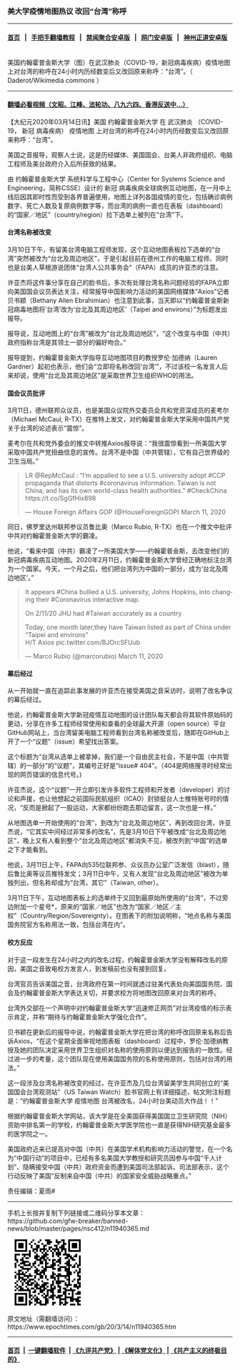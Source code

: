 ### 美大学疫情地图热议 改回“台湾”称呼
------------------------

#### [首页](https://github.com/gfw-breaker/banned-news/blob/master/README.md) &nbsp;&nbsp;|&nbsp;&nbsp; [手把手翻墙教程](https://github.com/gfw-breaker/guides/wiki) &nbsp;&nbsp;|&nbsp;&nbsp; [禁闻聚合安卓版](https://github.com/gfw-breaker/bn-android) &nbsp;&nbsp;|&nbsp;&nbsp; [网门安卓版](https://github.com/oGate2/oGate) &nbsp;&nbsp;|&nbsp;&nbsp; [神州正道安卓版](https://github.com/SzzdOgate/update) 



<div><img alt="" class="aligncenter wp-post-image" src="https://i.epochtimes.com/assets/uploads/2020/03/1024px-Gilman_Hall_Johns_Hopkins_University_Baltimore_MD-600x400.jpg"/>
<div class="red16 caption">
 美国约翰霍普金斯大学（图）在武汉肺炎（COVID-19，新冠病毒疾病）疫情地图上对台湾的称呼在24小时内历经数变后又改回原来称呼：“台湾”。（
 <ok href="https://commons.wikimedia.org/wiki/File:Gilman_Hall,_Johns_Hopkins_University,_Baltimore,_MD.jpg">
  Daderot/Wikimedia commons
 </ok>
 ）
</div>
</div><hr/>

#### [翻墙必看视频（文昭、江峰、法轮功、八九六四、香港反送中...）](https://github.com/gfw-breaker/banned-news/blob/master/pages/link3.md)

<div><p>
 【大纪元2020年03月14日讯】美国
 <ok href="https://www.epochtimes.com/gb/tag/%E7%BA%A6%E7%BF%B0%E9%9C%8D%E6%99%AE%E9%87%91%E6%96%AF%E5%A4%A7%E5%AD%A6.html">
  约翰霍普金斯大学
 </ok>
 在
 <ok href="https://www.epochtimes.com/gb/tag/%E6%AD%A6%E6%B1%89%E8%82%BA%E7%82%8E.html">
  武汉肺炎
 </ok>
 （COVID-19，
 <ok href="https://www.epochtimes.com/gb/tag/%E6%96%B0%E5%86%A0.html">
  新冠
 </ok>
 病毒疾病）
 <ok href="https://www.epochtimes.com/gb/tag/%E7%96%AB%E6%83%85%E5%9C%B0%E5%9B%BE.html">
  疫情地图
 </ok>
 上对台湾的称呼在24小时内历经数变后又改回原来称呼：“台湾”。
</p>
<p>
 美国之音报导，观察人士说，这是历经媒体、美国国会、台美人非政府组织、电脑工程师及美台政府介入后所获致的结果。
</p>
<p>
 由
 <ok href="https://www.epochtimes.com/gb/tag/%E7%BA%A6%E7%BF%B0%E9%9C%8D%E6%99%AE%E9%87%91%E6%96%AF%E5%A4%A7%E5%AD%A6.html">
  约翰霍普金斯大学
 </ok>
 系统科学与工程中心（Center for Systems Science and Engineering，简称CSSE）设计的
 <ok href="https://www.epochtimes.com/gb/tag/%E6%96%B0%E5%86%A0.html">
  新冠
 </ok>
 病毒疾病全球病例互动地图，在一月中上线后因其即时性而受到各界普遍使用，地图上详列各国疫情的变化，包括确诊病例数字、死亡人数及复原病例数字等，而台湾的病例一直也在表板（dashboard）的“国家／地区”（country/region）拉下选单上被列在“台湾”下。
</p>
<h4>
 台湾名称被改变
</h4>
<p>
 3月10日下午，有留美台湾电脑工程师发现，这个互动地图表板拉下选单的“台湾”突然被改为“台北及周边地区”，于是引起目前在德州工作的电脑工程师、同时也是台美人草根游说团体“台湾人公共事务会”（FAPA）成员的许亚杰的注意。
</p>
<p>
 许亚杰将这件事分享在自己的脸书后，多次有处理台湾名称问题经验的FAPA立即向美国国会议员表达关注，经常报导中国影响力活动的美国网络媒体“Axios”记者贝书颖（Bethany Allen Ebrahimian）也注意到此事，当天即以“约翰霍普金斯新冠病毒地图将‘台湾’改为‘台北及其周边地区’（Taipei and environs）”为标题发出报导。
</p>
<p>
 报导说，互动地图上的“台湾”被改为“台北及周边地区”，“这个改变与中国（中共）政府指称台湾是其领土一部分的偏好吻合。”
</p>
<p>
 报导提到，约翰霍普金斯大学指导互动地图项目的教授罗伦·加德纳（Lauren Gardner）起初也表示，他们会“立即将名称改回‘台湾’”，不过该校一名发言人后来却说，使用“台北及其周边地区”是采取世界卫生组织WHO的用法。
</p>
<h4>
 国会议员批评
</h4>
<p>
 3月11日，德州联邦众议员，也是美国众议院外交委员会共和党资深成员的麦考尔（Michael McCaul, R-TX）在推特上发文，对约翰霍普金斯大学采用中国共产党关于台湾的论述表示“震惊”。
</p>
<p>
 麦考尔在共和党外委会的推文中转推Axios报导说：“我很震惊看到一所美国大学采取中国共产党扭曲信息的宣传。台湾不是中国（中共管辖），它有自己世界级的卫生当局。”
</p>
<p>
</p>
<blockquote class="twitter-tweet">
 <p dir="ltr" lang="en">
  LR
  <ok href="https://twitter.com/RepMcCaul?ref_src=twsrc%5Etfw">
   @RepMcCaul
  </ok>
  : “I’m appalled to see a U.S. university adopt
  <ok href="https://twitter.com/hashtag/CCP?src=hash&amp;ref_src=twsrc%5Etfw">
   #CCP
  </ok>
  propaganda that distorts
  <ok href="https://twitter.com/hashtag/coronavirus?src=hash&amp;ref_src=twsrc%5Etfw">
   #coronavirus
  </ok>
  information. Taiwan is not China, and has its own world-class health authorities.”
  <ok href="https://twitter.com/hashtag/CheckChina?src=hash&amp;ref_src=twsrc%5Etfw">
   #CheckChina
  </ok>
  <ok href="https://t.co/SgGfHix898">
   https://t.co/SgGfHix898
  </ok>
 </p>
 <p>
  — House Foreign Affairs GOP (@HouseForeignGOP)
  <ok href="https://twitter.com/HouseForeignGOP/status/1237827992749051904?ref_src=twsrc%5Etfw">
   March 11, 2020
  </ok>
 </p>
</blockquote>
<p>
 <p>
 </p>
 <p>
  同日，佛罗里达州联邦参议员鲁比奥（Marco Rubio, R-TX）也在一个推文中批评中共对约翰霍普金斯大学的霸凌。
 </p>
 <p>
  他说，“看来中国（中共）霸凌了一所美国大学——约翰霍普金斯，去改变他们的新冠病毒疾病互动地图。2020年2月11日，约翰霍普金斯大学曾经正确地标注台湾为一个国家。今天，一个月之后，他们把台湾列为中国的一部分，成为‘台北及周边地区’。”
 </p>
 <p>
 </p>
 <blockquote class="twitter-tweet">
  <p dir="ltr" lang="en">
   It appears
   <ok href="https://twitter.com/hashtag/China?src=hash&amp;ref_src=twsrc%5Etfw">
    #China
   </ok>
   bullied a U.S. university, Johns Hopkins, into changing their
   <ok href="https://twitter.com/hashtag/Coronavirus?src=hash&amp;ref_src=twsrc%5Etfw">
    #Coronavirus
   </ok>
   interactive map.
  </p>
  <p>
   On 2/11/20 JHU had
   <ok href="https://twitter.com/hashtag/Taiwan?src=hash&amp;ref_src=twsrc%5Etfw">
    #Taiwan
   </ok>
   accurately as a country
  </p>
  <p>
   Today, one month later,they have Taiwan listed as part of China under “Taipei and environs”
   <br/>
   H/T Axios
   <ok href="https://t.co/BJOrcSFUub">
    pic.twitter.com/BJOrcSFUub
   </ok>
  </p>
  <p>
   — Marco Rubio (@marcorubio)
   <ok href="https://twitter.com/marcorubio/status/1237763444809650176?ref_src=twsrc%5Etfw">
    March 11, 2020
   </ok>
  </p>
 </blockquote>
 <p>
  <p>
  </p>
  <h4>
   幕后经过
  </h4>
  <p>
   从一开始就一直在追踪此事发展的许亚杰在接受美国之音采访时，说明了改名争议的幕后经过。
  </p>
  <p>
   他说，约翰霍普金斯大学新冠疫情互动地图的设计团队每天都会将其软件原始码的更动，分享在许多工程师经常使用和查看的全球最大开源（open source）平台GitHub网站上，当台湾留美电脑工程师看到台湾名称被改变后，随即在GitHub上开了一个“议题”（issue）希望找出答案。
  </p>
  <p>
   这个标题为“台湾从选单上被拿掉，我们是一个自由民主社会，不是中国（中共管辖）的一部分”的“议题”，其编号正好是“issue# 404”。（404是网络搜寻时经常出现的网页错误的信息代号。)
  </p>
  <p>
   许亚杰说，这个“议题”一开立即引发许多软件工程师和开发者（developer）的讨论和声援，也让他想起之前国际民航组织（ICAO）封锁挺台人士推特账号时的情况，“反而是掀起了一股运动，大家都纷纷跑去那边留言，这一次也是一样。”
  </p>
  <p>
   从地图选单一开始使用的“台湾”，到改为“台北及周边地区”，再到改回台湾，许亚杰说，“它其实中间经过非常多的改名”，先是3月10日下午被改成“台北及周边地区”，晚上又有人看到整个“台北及周边地区”都消失不见，被改列到“中国”的选单之下才能看到。
  </p>
  <p>
   他说，3月11日上午，FAPA向535位联邦参、众议员办公室广泛发信（blast），随后鲁比奥等议员推特发文；3月11日中午，又有人发现“台北及周边地区”被改为单独列出，但名称却成为“台湾，其它”（Taiwan, other）。
  </p>
  <p>
   3月11日下午，互动地图表板上的选单终于又回到最原始所使用的“台湾”，不过旁边附加一个星号*，原来的“国家／地区”也改为“国家／地区／主权”（Country/Region/Sovereignty）。在图表下的附加说明称，“地点名称与美国国务院官方名称用法一致，包括台湾在内”。
  </p>
  <h4>
   校方反应
  </h4>
  <p>
   对于这一段发生在24小时之内的改名过程，约翰霍普金斯大学没有解释改名的原因，美国之音致电校方发言人，到发稿前也没有接到回复。
  </p>
  <p>
   台湾官员告诉美国之音，台湾政府在第一时间就透过驻美代表处向美国国务院、国会及约翰霍普金斯大学表达关切，并要求校方将地图改回原来对台湾的称呼。
  </p>
  <p>
   台湾外交部在一个声明中对约翰霍普金斯大学“迅速修正网页”对台湾疫情的标示表示肯定，并称“期待与约翰霍普金斯大学强化合作”。
  </p>
  <p>
   贝书颖在更新后的报导中说，约翰霍普金斯大学在把台湾的称呼改回原来名称后告诉Axios，“在这个星期全面审视地图表板（dashboard）过程中，罗伦·加德纳教授及她的团队决定采用世界卫生组织对名称的使用原则以便达到报告的一致性。经过进一步的考量，这个团队现在使用美国国务院的名称使用原则，包括对台湾的用法。”
  </p>
  <p>
   这一段涉及台湾名称被改变的经过，在许亚杰及几位台湾留美学生共同创立的“美国国会台湾观测站”（US Taiwan Watch）脸书官网上有详细描述，帖文附注标题是：“约翰霍普金斯大学
   <ok href="https://www.epochtimes.com/gb/tag/%E7%96%AB%E6%83%85%E5%9C%B0%E5%9B%BE.html">
    疫情地图
   </ok>
   台湾被改名，24小时台美动员大作战！！”
  </p>
  <p>
   根据约翰霍普金斯大学网站，该大学是在全美国获得美国国立卫生研究院（NIH）资助中排名第一的学校，约翰霍普金斯大学医学院也一直是获得NIH研究基金最多的医学院之一。
  </p>
  <p>
   美国政府近来已提高对中国（中共）在美国学术机构影响力活动的警觉，在一个名为“中国行动”的项目中，已经有多名美国大学教授和研究员因参与中国“千人计划”、隐瞒接受中国（中共）政府资金而遭到美国司法部起诉。司法部表示，这个行动反映了美国“反制来自中国（中共）的国家安全威胁战略重点。”
  </p>
  <p>
   责任编辑：夏雨#
  </p>
 </p>
</p></div>
<hr/>
手机上长按并复制下列链接或二维码分享本文章：<br/>
https://github.com/gfw-breaker/banned-news/blob/master/pages/nsc412/n11940365.md <br/>
<a href='https://github.com/gfw-breaker/banned-news/blob/master/pages/nsc412/n11940365.md'><img src='https://github.com/gfw-breaker/banned-news/blob/master/pages/nsc412/n11940365.md.png'/></a> <br/>
原文地址（需翻墙访问）：https://www.epochtimes.com/gb/20/3/14/n11940365.htm


------------------------
#### [首页](https://github.com/gfw-breaker/banned-news/blob/master/README.md) &nbsp;|&nbsp; [一键翻墙软件](https://github.com/gfw-breaker/nogfw/blob/master/README.md) &nbsp;| [《九评共产党》](https://github.com/gfw-breaker/9ping.md/blob/master/README.md#九评之一评共产党是什么) | [《解体党文化》](https://github.com/gfw-breaker/jtdwh.md/blob/master/README.md) | [《共产主义的终极目的》](https://github.com/gfw-breaker/gczydzjmd.md/blob/master/README.md)


<img src='http://gfw-breaker.win/banned-news/pages/nsc412/n11940365.md' width='0px' height='0px'/>